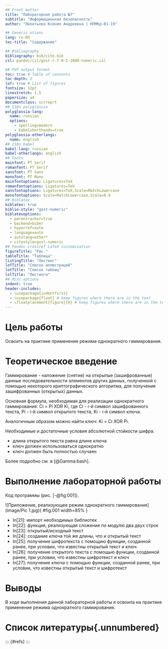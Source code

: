 ```yaml
---
## Front matter
title: "Лабораторная работа №7"
subtitle: "Информационная безопасность"
author: "Леонтьева Ксения Андреевна | НПМбд-01-19"

## Generic otions
lang: ru-RU
toc-title: "Содержание"

## Bibliography
bibliography: bib/cite.bib
csl: pandoc/csl/gost-r-7-0-5-2008-numeric.csl

## Pdf output format
toc: true # Table of contents
toc-depth: 2
lof: true # List of figures
fontsize: 12pt
linestretch: 1.5
papersize: a4
documentclass: scrreprt
## I18n polyglossia
polyglossia-lang:
  name: russian
  options:
	- spelling=modern
	- babelshorthands=true
polyglossia-otherlangs:
  name: english
## I18n babel
babel-lang: russian
babel-otherlangs: english
## Fonts
mainfont: PT Serif
romanfont: PT Serif
sansfont: PT Sans
monofont: PT Mono
mainfontoptions: Ligatures=TeX
romanfontoptions: Ligatures=TeX
sansfontoptions: Ligatures=TeX,Scale=MatchLowercase
monofontoptions: Scale=MatchLowercase,Scale=0.9
## Biblatex
biblatex: true
biblio-style: "gost-numeric"
biblatexoptions:
  - parentracker=true
  - backend=biber
  - hyperref=auto
  - language=auto
  - autolang=other*
  - citestyle=gost-numeric
## Pandoc-crossref LaTeX customization
figureTitle: "Рис."
tableTitle: "Таблица"
listingTitle: "Листинг"
lofTitle: "Список иллюстраций"
lotTitle: "Список таблиц"
lolTitle: "Листинги"
## Misc options
indent: true
header-includes:
  - \usepackage{indentfirst}
  - \usepackage{float} # keep figures where there are in the text
  - \floatplacement{figure}{H} # keep figures where there are in the text
---
```


# Цель работы

Освоить на практике применение режима однократного гаммирования.

# Теоретическое введение

Гаммирование - наложение (снятие) на открытые (зашифрованные) данные последовательности элементов других данных, полученной с помощью некоторого криптографического алгоритма, для получения зашифрованных (открытых) данных. 

Основная формула, необходимая для реализации однократного гаммирования: Ci = Pi  XOR  Ki, где Ci - i-й символ зашифрованного текста, Pi - i-й символ открытого текста, Ki - i-й символ ключа. 

Аналогичным образом можно найти ключ: Ki = Ci  XOR  Pi.

Необходимые и достаточные условия абсолютной стойкости шифра:

* длина открытого текста равна длине ключа
* ключ должен использоваться однократно
* ключ должен быть полностью случаен

Более подробно см. в [@Gamma:bash].

# Выполнение лабораторной работы

Код программы (рис. [-@fig:001]).
 
![Приложение, реализующее режим однократного гаммирования](image/Pic 1.jpg){ #fig:001 width=85% }

* In[21]: импорт необходимых библиотек
* In[22]: функция, реализующая сложение по модулю два двух строк
* In[23]: открытый/исходный текст
* In[24]: создание ключа той же длины, что и открытый текст
* In[25]: получение шифротекста с помощию функции, созданной ранее, при условии, что известны открытый текст и ключ
* In[26]: получение открытого текста с помощью функции, созданной ранее, при условии, что известны шифротекст и ключ
* In[27]: получение ключа с помощью функции, созданной ранее, при условии, что известны открытый текст и шифротекст

# Выводы

В ходе выполнения данной лабораторной работы я освоила на практике применение режима однократного гаммирования.

# Список литературы{.unnumbered}

::: {#refs}
:::


